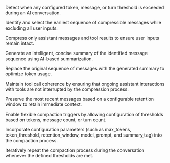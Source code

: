 Detect when any configured token, message, or turn threshold is exceeded during an AI conversation.

Identify and select the earliest sequence of compressible messages while excluding all user inputs.

Compress only assistant messages and tool results to ensure user inputs remain intact.

Generate an intelligent, concise summary of the identified message sequence using AI-based summarization.

Replace the original sequence of messages with the generated summary to optimize token usage.

Maintain tool call coherence by ensuring that ongoing assistant interactions with tools are not interrupted by the compression process.

Preserve the most recent messages based on a configurable retention window to retain immediate context.

Enable flexible compaction triggers by allowing configuration of thresholds based on tokens, message count, or turn count.

Incorporate configuration parameters (such as max_tokens, token_threshold, retention_window, model, prompt, and summary_tag) into the compaction process.

Iteratively repeat the compaction process during the conversation whenever the defined thresholds are met.